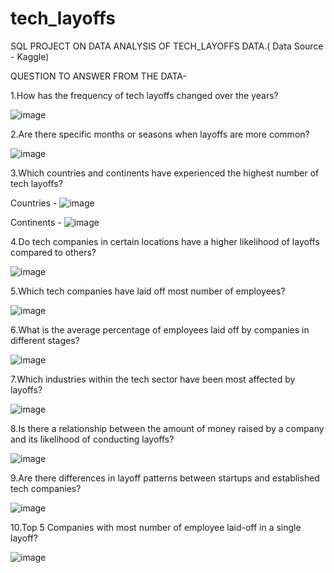 # tech_layoffs

SQL PROJECT ON DATA ANALYSIS OF TECH_LAYOFFS DATA.( Data Source - Kaggle)

QUESTION TO ANSWER FROM THE DATA- 

1.How has the frequency of tech layoffs changed over the years?

![image](https://github.com/sha-scripts/tech_layoffs/assets/143605267/7df9245c-10e9-44e5-a907-7c9bfa052ffb)

2.Are there specific months or seasons when layoffs are more common?

![image](https://github.com/sha-scripts/tech_layoffs/assets/143605267/2fa818fe-f929-4e77-acdb-b46e5cf6f90e)

3.Which countries and continents have experienced the highest number of tech layoffs?

Countries -
![image](https://github.com/sha-scripts/tech_layoffs/assets/143605267/8f681782-961e-4c0e-997a-a7dce5483ad3)

Continents -
![image](https://github.com/sha-scripts/tech_layoffs/assets/143605267/d603bfa2-f21f-47e0-9903-7099cdb2cd6d)

4.Do tech companies in certain locations have a higher likelihood of layoffs compared to others?

![image](https://github.com/sha-scripts/tech_layoffs/assets/143605267/4d99180b-30e7-4bce-b82b-ed4ca45b4dfe)

5.Which tech companies have laid off most number of employees?

![image](https://github.com/sha-scripts/tech_layoffs/assets/143605267/a6f90f81-aa3e-4f3c-b7f1-15ea11d172fa)

6.What is the average percentage of employees laid off by companies in different stages?

![image](https://github.com/sha-scripts/tech_layoffs/assets/143605267/eabb5a01-f7e3-4ad5-bcc6-35aa845f176e)

7.Which industries within the tech sector have been most affected by layoffs?

![image](https://github.com/sha-scripts/tech_layoffs/assets/143605267/209f011c-a8bd-449f-b81c-9873b52c4f32)

8.Is there a relationship between the amount of money raised by a company and its likelihood of conducting layoffs?

![image](https://github.com/sha-scripts/tech_layoffs/assets/143605267/de742da1-27df-4f2a-9c80-9f9c5ac405f9)

9.Are there differences in layoff patterns between startups and established tech companies?

![image](https://github.com/sha-scripts/tech_layoffs/assets/143605267/c5fae706-f758-4a7c-8799-c7b2ec921d58)

10.Top 5 Companies with most number of employee laid-off in a single layoff?

![image](https://github.com/sha-scripts/tech_layoffs/assets/143605267/d56e8e0e-ca7b-4b59-bac2-d609a13f6a79)



